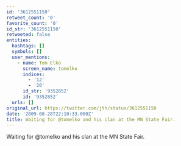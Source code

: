 ```yaml
---
id: '3612551150'
retweet_count: '0'
favorite_count: '0'
id_str: '3612551150'
retweeted: false
entities:
  hashtags: []
  symbols: []
  user_mentions:
    - name: Tom Elko
      screen_name: tomelko
      indices:
        - '12'
        - '20'
      id_str: '9352852'
      id: '9352852'
  urls: []
original_url: https://twitter.com/jth/status/3612551150
date: '2009-08-28T22:10:33.000Z'
title: Waiting for @tomelko and his clan at the MN State Fair.
---
```


Waiting for @tomelko and his clan at the MN State Fair.